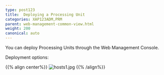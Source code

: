 ```yaml
---
type: post123
title:  Deploying a Processing Unit
categories: XAP123ADM,PRM
parent: web-management-common-view.html
weight: 200
canonical: auto
---
```


You can deploy Processing Units through the Web Management Console.


Deployment options:

{{% align center%}}
![hosts1.jpg](/attachment_files/web-console/pu-deploy.png)
{{% /align%}}


